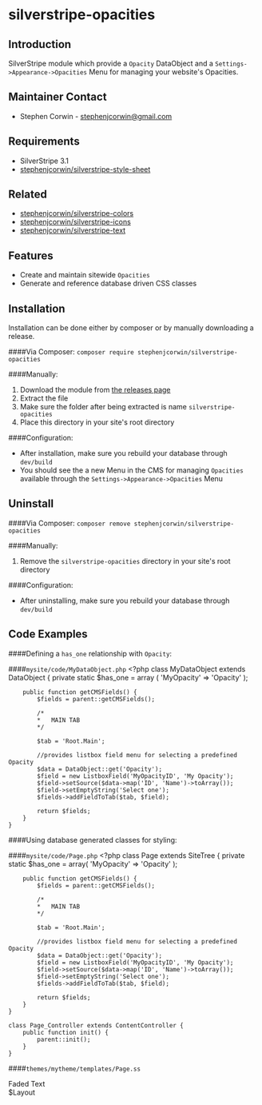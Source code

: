 silverstripe-opacities
=======================================

Introduction
---------------------------------------
SilverStripe module which provide a `Opacity` DataObject and a `Settings->Appearance->Opacities` Menu for managing your website's Opacities.

Maintainer Contact
---------------------------------------
-   Stephen Corwin - <stephenjcorwin@gmail.com>
   
Requirements
---------------------------------------
-   SilverStripe 3.1
-   [stephenjcorwin/silverstripe-style-sheet](https://github.com/stephenjcorwin/silverstripe-style-sheet)

Related
---------------------------------------
-   [stephenjcorwin/silverstripe-colors](https://github.com/stephenjcorwin/silverstripe-colors/)
-   [stephenjcorwin/silverstripe-icons](https://github.com/stephenjcorwin/silverstripe-icons/)
-   [stephenjcorwin/silverstripe-text](https://github.com/stephenjcorwin/silverstripe-text/)

Features
---------------------------------------
-   Create and maintain sitewide `Opacities`
-   Generate and reference database driven CSS classes

Installation
---------------------------------------
Installation can be done either by composer or by manually downloading a release.

####Via Composer:
`composer require stephenjcorwin/silverstripe-opacities`

####Manually:
1.   Download the module from [the releases page](https://github.com/stephenjcorwin/silverstripe-opacities/releases)
2.   Extract the file
3.   Make sure the folder after being extracted is name `silverstripe-opacities`
4.   Place this directory in your site's root directory

####Configuration:
-   After installation, make sure you rebuild your database through `dev/build`
-	You should see the a new Menu in the CMS for managing `Opacities` available through the `Settings->Appearance->Opacities` Menu

Uninstall
---------------------------------------
####Via Composer:
`composer remove stephenjcorwin/silverstripe-opacities`

####Manually:
1.   Remove the `silverstripe-opacities` directory in your site's root directory

####Configuration:
-   After uninstalling, make sure you rebuild your database through `dev/build`

Code Examples
---------------------------------------
####Defining a `has_one` relationship with `Opacity`:

####`mysite/code/MyDataObject.php`
    <?php
    class MyDataObject extends DataObject {
        private static $has_one = array (
            'MyOpacity' => 'Opacity'
        );
    
        public function getCMSFields() {
            $fields = parent::getCMSFields();
    
            /*
            *   MAIN TAB
            */
    
            $tab = 'Root.Main';
            
            //provides listbox field menu for selecting a predefined Opacity
            $data = DataObject::get('Opacity');
            $field = new ListboxField('MyOpacityID', 'My Opacity');
    	    $field->setSource($data->map('ID', 'Name')->toArray());
    	    $field->setEmptyString('Select one');
    	    $fields->addFieldToTab($tab, $field);
    
            return $fields;
    	}
    }

####Using database generated classes for styling:

####`mysite/code/Page.php`
    <?php
    class Page extends SiteTree {
    	private static $has_one = array(
    		'MyOpacity' => 'Opacity'
		);

		public function getCMSFields() {
            $fields = parent::getCMSFields();
    
            /*
            *   MAIN TAB
            */
    
            $tab = 'Root.Main';
            
            //provides listbox field menu for selecting a predefined Opacity
            $data = DataObject::get('Opacity');
            $field = new ListboxField('MyOpacityID', 'My Opacity');
    	    $field->setSource($data->map('ID', 'Name')->toArray());
    	    $field->setEmptyString('Select one');
    	    $fields->addFieldToTab($tab, $field);
    
            return $fields;
    	}
    }

    class Page_Controller extends ContentController {
    	public function init() {
			parent::init();
		}
    }

####`themes/mytheme/templates/Page.ss`
    <!DOCTYPE html>
	<html>
		<body>
			<div
				class="
					<% if $MyOpacity %>$MyOpacity.CSSClass<% end_if %>
				"
			>
				Faded Text
			</div>
			$Layout
		</body>
	</html>